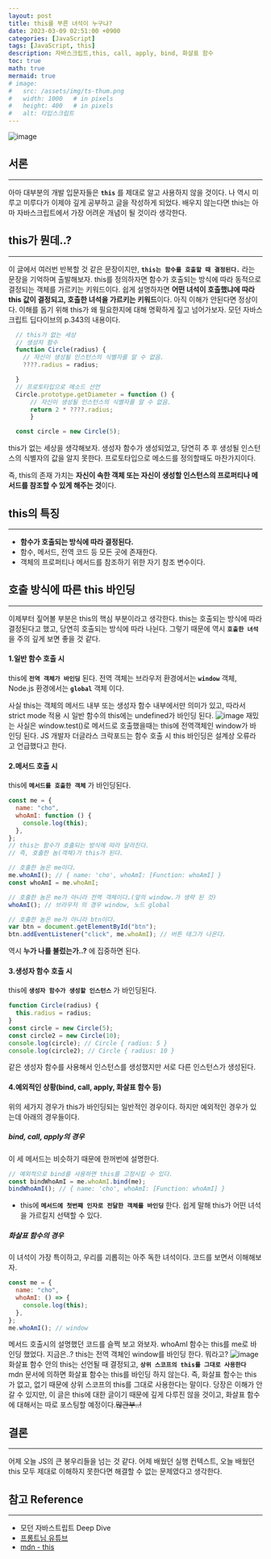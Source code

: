 ```yaml
---
layout: post
title: this를 부른 녀석이 누구냐?
date: 2023-03-09 02:51:00 +0900
categories: [JavaScript]
tags: [JavaScript, this]
description: 자바스크립트,this, call, apply, bind, 화살표 함수
toc: true
math: true
mermaid: true
# image:
#   src: /assets/img/ts-thum.png
#   width: 1000   # in pixels
#   height: 400   # in pixels
#   alt: 타입스크립트
---
```


<!-- 썸네일 -->

![image](https://user-images.githubusercontent.com/101175828/223528673-e65789e8-783d-4e48-99d1-58cc2f17028b.png)

## 서론

---

  아마 대부분의 개발 입문자들은 **`this`** 를 제대로 알고 사용하지 않을 것이다.
  나 역시 미루고 미루다가 이제야 깊게 공부하고 글을 작성하게 되었다.
  배우지 않는다면 this는 아마 자바스크립트에서 가장 어려운 개념이 될 것이라 생각한다.

## this가 뭔데..?

---

이 글에서 여러번 반복할 것 같은 문장이지만, **`this는 함수를 호출할 때 결정된다.`** 라는 문장을 기억하며 출발해보자.
this를 정의하자면 함수가 호출되는 방식에 따라 동적으로 결정되는 객체를 가르키는 키워드이다.
쉽게 설명하자면 **어떤 녀석이 호출했냐에 따라 this 값이 결정되고, 호출한 녀석을 가르키는 키워드**이다.
아직 이해가 안된다면 정상이다.
이해를 돕기 위해 this가 왜 필요한지에 대해 명확하게 짚고 넘어가보자.
모던 자바스크립트 딥다이브의 p.343의 내용이다.

```js
  // this가 없는 세상
  // 생성자 함수
  function Circle(radius) {
    // 자신이 생성될 인스턴스의 식별자를 알 수 없음.
    ????.radius = radius;

  }
  // 프로토타입으로 메소드 선언
  Circle.prototype.getDiameter = function () {
      // 자신이 생성될 인스턴스의 식별자를 알 수 없음.
      return 2 * ????.radius;
      }

  const circle = new Circle(5);
```

this가 없는 세상을 생각해보자.
생성자 함수가 생성되었고, 당연히 추 후 생성될 인스턴스의 식별자의 값을 알지 못한다.
프로토타입으로 메소드를 정의할때도 마찬가지이다.

즉, this의 존재 가치는 **자신이 속한 객체 또는 자신이 생성할 인스턴스의 프로퍼티나 메서드를 참조할 수 있게 해주는 것**이다.

## this의 특징

---

- **함수가 호출되는 방식에 따라 결정된다.**
- 함수, 메서드, 전역 코드 등 모든 곳에 존재한다.
- 객체의 프로퍼티나 메서드를 참조하기 위한 자기 참조 변수이다.

## 호출 방식에 따른 this 바인딩

---

이제부터 짚어볼 부분은 this의 핵심 부분이라고 생각한다.
this는 호출되는 방식에 따라 결정된다고 했고, 당연히 호출되는 방식에 따라 나뉜다.
그렇기 때문에 역시 **`호출한 녀석`** 을 주의 깊게 보면 좋을 것 같다.

#### 1.일반 함수 호출 시

this에 **`전역 객체가 바인딩`** 된다.
전역 객체는 브라우저 환경에서는 **`window`** 객체, Node.js 환경에서는 **`global`** 객체 이다.

사실 this는 객체의 메서드 내부 또는 생성자 함수 내부에서만 의미가 있고,
따라서 strict mode 적용 시 일반 함수의 this에는 undefined가 바인딩 된다.
![image](https://user-images.githubusercontent.com/101175828/223711132-64bed136-deff-45be-a568-9d69070b2c64.png)
재밌는 사실은 window.test()로 메서드로 호출했을때는 this에 전역객체인 window가 바인딩 된다.
JS 개발자 더글라스 크락포드는 함수 호출 시 this 바인딩은 설계상 오류라고 언급했다고 한다.

#### 2.메서드 호출 시

this에 **`메서드를 호출한 객체`** 가 바인딩된다.

```js
const me = {
  name: "cho",
  whoAmI: function () {
    console.log(this);
  },
};
// this는 함수가 호출되는 방식에 따라 달라진다.
// 즉, 호출한 놈(객체)가 this가 된다.

// 호출한 놈은 me이다.
me.whoAmI(); // { name: 'cho', whoAmI: [Function: whoAmI] }
const whoAmI = me.whoAmI;

// 호출한 놈은 me가 아니라 전역 객체이다.(앞의 window.가 생략 된 것)
whoAmI(); // 브라우저 의 경우 window, 노드 global

// 호출한 놈은 me가 아니라 btn이다.
var btn = document.getElementById("btn");
btn.addEventListener("click", me.whoAmI); // 버튼 태그가 나온다.
```

역시 **누가 나를 불렀는가..?** 에 집중하면 된다.

#### 3.생성자 함수 호출 시

this에 **`생성자 함수가 생성할 인스턴스`** 가 바인딩된다.

```js
function Circle(radius) {
  this.radius = radius;
}
const circle = new Circle(5);
const circle2 = new Circle(10);
console.log(circle); // Circle { radius: 5 }
console.log(circle2); // Circle { radius: 10 }
```

같은 생성자 함수를 사용해서 인스턴스를 생성했지만 서로 다른 인스턴스가 생성된다.

#### 4.예외적인 상황(bind, call, apply, 화살표 함수 등)

위의 세가지 경우가 this가 바인딩되는 일반적인 경우이다.
하지만 예외적인 경우가 있는데 아래의 경우들이다.

##### bind, call, apply의 경우

이 세 메서드는 비슷하기 때문에 한꺼번에 설명한다.

```js
// 예외적으로 bind를 사용하면 this를 고정시킬 수 있다.
const bindWhoAmI = me.whoAmI.bind(me);
bindWhoAmI(); // { name: 'cho', whoAmI: [Function: whoAmI] }
```

- this에 **`메서드에 첫번째 인자로 전달한 객체를 바인딩`** 한다.
  쉽게 말해 this가 어떤 녀석을 가르킬지 선택할 수 있다.

##### 화살표 함수의 경우

이 녀석이 가장 특이하고, 우리를 괴롭히는 아주 독한 녀석이다.
코드를 보면서 이해해보자.

```js
const me = {
  name: "cho",
  whoAmI: () => {
    console.log(this);
  },
};
me.whoAmI(); // window
```

메서드 호출시의 설명했던 코드를 슬쩍 보고 와보자.
whoAmI 함수는 this를 me로 바인딩 했었다.
지금은..? this는 전역 객체인 window를 바인딩 한다. 뭐라고?
![image](https://user-images.githubusercontent.com/101175828/223714731-6ac696a7-a620-46ae-b50c-d1f66ff23200.png)
화살표 함수 안의 this는 선언될 때 결정되고, **`상위 스코프의 this를 그대로 사용한다`**
mdn 문서에 의하면 화살표 함수는 this를 바인딩 하지 않는다.
즉, 화살표 함수는 this가 없고, 없기 때문에 상위 스코프의 this를 그대로 사용한다는 말이다.
당장은 이해가 안갈 수 있지만, 이 글은 this에 대한 글이기 때문에 깊게 다루진 않을 것이고,
화살표 함수에 대해서는 따로 포스팅할 예정이다.~~많관부..!~~

## 결론

---

어제 오늘 JS의 큰 봉우리들을 넘는 것 같다.
어제 배웠던 실행 컨텍스트, 오늘 배웠던 this 모두 제대로 이해하지 못한다면 해결할 수 없는 문제였다고 생각한다.

## 참고 Reference

---

- 모던 자바스트립트 Deep Dive
- [프롱트님 유튜브](https://www.youtube.com/watch?v=fllhA9yGSYE&t=500s)
- [mdn - this](https://developer.mozilla.org/ko/docs/Web/JavaScript/Reference/Operators/this)
